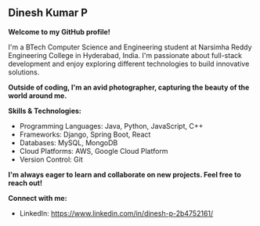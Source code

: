 ## Dinesh Kumar P

**Welcome to my GitHub profile!**

I'm a BTech Computer Science and Engineering student at Narsimha Reddy Engineering College in Hyderabad, India. I'm passionate about full-stack development and enjoy exploring different technologies to build innovative solutions. 

**Outside of coding, I'm an avid photographer, capturing the beauty of the world around me.**

**Skills & Technologies:**

* Programming Languages: Java, Python, JavaScript, C++
* Frameworks: Django, Spring Boot, React
* Databases: MySQL, MongoDB
* Cloud Platforms: AWS, Google Cloud Platform
* Version Control: Git


**I'm always eager to learn and collaborate on new projects. Feel free to reach out!**

**Connect with me:**

* LinkedIn: https://www.linkedin.com/in/dinesh-p-2b4752161/

